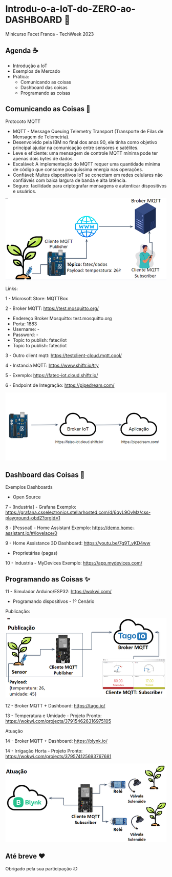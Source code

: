 # Introdu-o-a-IoT-do-ZERO-ao-DASHBOARD 📜
Minicurso Facet Franca - TechWeek 2023

## Agenda ☕️

- Introdução a IoT
- Exemplos de Mercado
- Prática:
  - Comunicando as coisas
  - Dashboard das coisas
  - Programando as coisas

## Comunicando as Coisas 🎉

Protocoto MQTT
- MQTT - Message Queuing Telemetry Transport (Transporte de Filas de Mensagem de Telemetria).
- Desenvolvido pela IBM no final dos anos 90, ele tinha como objetivo principal ajudar na comunicação entre sensores e satélites.
- Leve e eficiente: uma mensagem de controle MQTT mínima pode ter apenas dois bytes de dados.
- Escalável: A implementação do MQTT requer uma quantidade mínima de código que consome pouquíssima energia nas operações.
- Confiável: Muitos dispositivos IoT se conectam em redes celulares não confiáveis com baixa largura de banda e alta latência.
- Seguro: facilidade para criptografar mensagens e autenticar dispositivos e usuários.

![exemplo MQTT](Screenshot_4.png)

Links:

1 - Microsoft Store: MQTTBox

2 - Broker MQTT: https://test.mosquitto.org/

- Endereço Broker Mosquitto: test.mosquitto.org
- Porta: 1883
- Username: -
- Password: -
- Topic to publish: fatec/iot
- Topic to publish: fatec/iot

3 - Outro client mqtt: https://testclient-cloud.mqtt.cool/

4 - Instancia MQTT: https://www.shiftr.io/try

5 - Exemplo: https://fatec-iot.cloud.shiftr.io/

6 - Endpoint de Integração: https://pipedream.com/

![exemplo MQTT](Screenshot_5.png)

## Dashboard das Coisas 🦄

Exemplos Dashboards

- Open Source
  
7 - [Industria] - Grafana Exemplo: https://grafana.csselectronics.stellarhosted.com/d/6qvL9OvMz/css-playground-obd2?orgId=1

8 - [Pessoal] - Home Assistant Exemplo: https://demo.home-assistant.io/#/lovelace/0

9 - Home Assistance 3D Dashboard: https://youtu.be/7g9T_vKD4ww

- Proprietárias (pagas)

10 - Industria - MyDevices Exemplo: https://app.mydevices.com/

## Programando as Coisas ✨

11 - Simulador Arduino/ESP32: https://wokwi.com/

- Programando dispositivos - 1º Cenário

Publicação:

![exemplo MQTT](Screenshot_6.png)

12 - Broker MQTT + Dashboard: https://tago.io/

13 - Temperatura e Umidade - Projeto Pronto: https://wokwi.com/projects/379154626316975105

Atuação

14 - Broker MQTT + Dashboard: https://blynk.io/

14 - Irrigação Horta - Projeto Pronto: https://wokwi.com/projects/379574125693767681

![exemplo MQTT](Screenshot_7.png)

## Até breve ❤️

Obrigado pela sua participação :D

